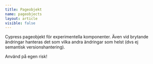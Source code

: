 ```yaml
---
title: Pageobjekt
name: pageobjects
layout: article
visible: false
---
```


Cypress pageobjekt för experimentella komponenter.
Även vid brytande ändringar hanteras det som vilka andra ändringar som helst (dvs ej semantisk versionshantering).

Använd på egen risk!
